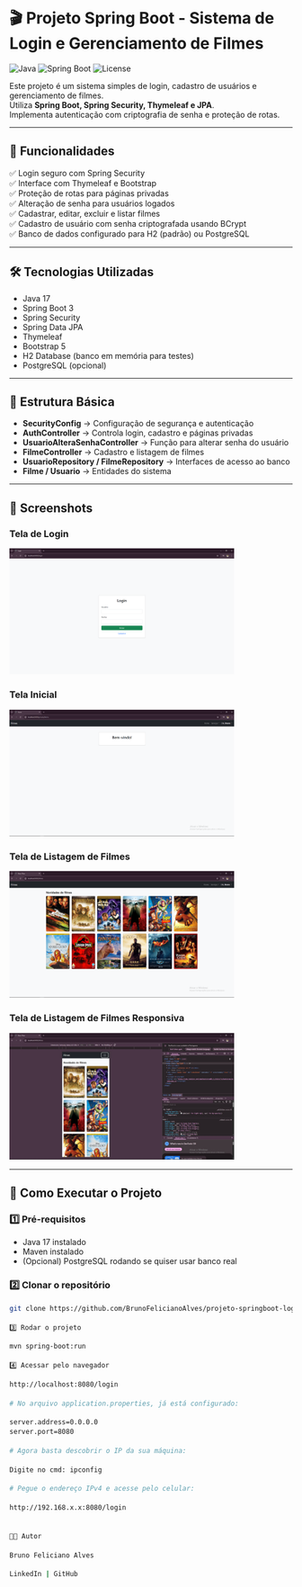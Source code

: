 # 🎬 Projeto Spring Boot - Sistema de Login e Gerenciamento de Filmes

![Java](https://img.shields.io/badge/Java-17-blue)
![Spring Boot](https://img.shields.io/badge/Spring%20Boot-3-brightgreen)
![License](https://img.shields.io/badge/license-MIT-lightgrey)

Este projeto é um sistema simples de login, cadastro de usuários e gerenciamento de filmes.  
Utiliza **Spring Boot, Spring Security, Thymeleaf e JPA**.  
Implementa autenticação com criptografia de senha e proteção de rotas.

---

## 📌 Funcionalidades

✅ Login seguro com Spring Security  
✅ Interface com Thymeleaf e Bootstrap  
✅ Proteção de rotas para páginas privadas  
✅ Alteração de senha para usuários logados  
✅ Cadastrar, editar, excluir e listar filmes  
✅ Cadastro de usuário com senha criptografada usando BCrypt  
✅ Banco de dados configurado para H2 (padrão) ou PostgreSQL  

---

## 🛠 Tecnologias Utilizadas

- Java 17  
- Spring Boot 3  
- Spring Security  
- Spring Data JPA  
- Thymeleaf  
- Bootstrap 5  
- H2 Database (banco em memória para testes)  
- PostgreSQL (opcional)  

---

## 📂 Estrutura Básica

- **SecurityConfig** → Configuração de segurança e autenticação  
- **AuthController** → Controla login, cadastro e páginas privadas  
- **UsuarioAlteraSenhaController** → Função para alterar senha do usuário  
- **FilmeController** → Cadastro e listagem de filmes  
- **UsuarioRepository / FilmeRepository** → Interfaces de acesso ao banco  
- **Filme / Usuario** → Entidades do sistema  

---

## 📸 Screenshots

### Tela de Login
<img src="docs/img1-projeto-spring-login.png" alt="Tela de Login" width="400">

### Tela Inicial
<img src="docs/img2-projeto-spring-login.png" alt="Tela de Filmes" width="400">

### Tela de Listagem de Filmes
<img src="docs/img3-projeto-spring-login.png" alt="Tela de Filmes" width="400">

### Tela de Listagem de Filmes Responsiva
<img src="docs/img4-projeto-spring-login.png" alt="Tela de Filmes" width="400">

---

## 🚀 Como Executar o Projeto

### 1️⃣ Pré-requisitos
- Java 17 instalado  
- Maven instalado  
- (Opcional) PostgreSQL rodando se quiser usar banco real  

### 2️⃣ Clonar o repositório
```bash
git clone https://github.com/BrunoFelicianoAlves/projeto-springboot-login.git

3️⃣ Rodar o projeto

mvn spring-boot:run

4️⃣ Acessar pelo navegador

http://localhost:8080/login

# No arquivo application.properties, já está configurado:

server.address=0.0.0.0
server.port=8080

# Agora basta descobrir o IP da sua máquina:

Digite no cmd: ipconfig

# Pegue o endereço IPv4 e acesse pelo celular:

http://192.168.x.x:8080/login


👨‍💻 Autor

Bruno Feliciano Alves

LinkedIn | GitHub
